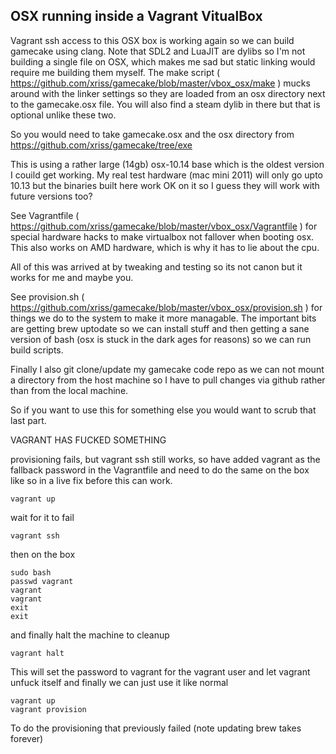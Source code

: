 
OSX running inside a Vagrant VitualBox
--------------------------------------

Vagrant ssh access to this OSX box is working again so we can build 
gamecake using clang. Note that SDL2 and LuaJIT are dylibs so I'm not 
building a single file on OSX, which makes me sad but static linking 
would require me building them myself. The make script ( 
https://github.com/xriss/gamecake/blob/master/vbox_osx/make ) mucks 
around with the linker settings so they are loaded from an osx 
directory next to the gamecake.osx file. You will also find a steam 
dylib in there but that is optional unlike these two.

So you would need to take gamecake.osx and the osx directory from 
https://github.com/xriss/gamecake/tree/exe

This is using a rather large (14gb) osx-10.14 base which is the oldest 
version I couild get working. My real test hardware (mac mini 2011) 
will only go upto 10.13 but the binaries built here work OK on it so I 
guess they will work with future versions too?

See Vagrantfile ( 
https://github.com/xriss/gamecake/blob/master/vbox_osx/Vagrantfile ) 
for special hardware hacks to make virtualbox not fallover when booting 
osx. This also works on AMD hardware, which is why it has to lie about 
the cpu.

All of this was arrived at by tweaking and testing so its not canon but 
it works for me and maybe you.

See provision.sh ( 
https://github.com/xriss/gamecake/blob/master/vbox_osx/provision.sh ) 
for things we do to the system to make it more managable. The important 
bits are getting brew uptodate so we can install stuff and then getting 
a sane version of bash (osx is stuck in the dark ages for reasons) so 
we can run build scripts.

Finally I also git clone/update my gamecake code repo as we can not 
mount a directory from the host machine so I have to pull changes via 
github rather than from the local machine.

So if you want to use this for something else you would want to scrub 
that last part.


VAGRANT HAS FUCKED SOMETHING

provisioning fails, but vagrant ssh still works, so have added vagrant 
as the fallback password in the Vagrantfile and need to do the same on 
the box like so in a live fix before this can work.

	vagrant up

wait for it to fail

	vagrant ssh

then on the box

	sudo bash
	passwd vagrant
	vagrant
	vagrant
	exit
	exit

and finally halt the machine to cleanup

	vagrant halt



This will set the password to vagrant for the vagrant user and let 
vagrant unfuck itself and finally we can just use it like normal

	vagrant up
	vagrant provision

To do the provisioning that previously failed (note updating brew takes 
forever)

